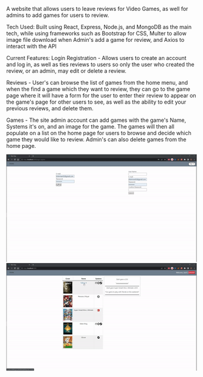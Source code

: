 A website that allows users to leave reviews for Video Games, as well for admins to add games for users to review. 

Tech Used: 
Built using React, Express, Node.js, and MongoDB as the main tech, while using frameworks such as Bootstrap for CSS, Multer to allow image file download when Admin's add a game for review, and Axios to interact with the API

Current Features:
Login Registration - Allows users to create an account and log in, as well as ties reviews to users so only the user who created the review, or an admin, may edit or delete a review.

Reviews - User's can browse the list of games from the home menu, and when the find a game which they want to review, they can go to the game page where it will have a form for the user to enter their review to appear on the game's page for other users to see, as well as the ability to edit your previous reviews, and delete them.

Games - The site admin account can add games with the game's Name, Systems it's on, and an image for the game. The games will then all populate on a list on the home page for users to browse and decide which game they would like to review. Admin's can also delete games from the home page.

<img src ="/demos/demo1.gif" />
<img src ="/demos/demo2.gif" />
